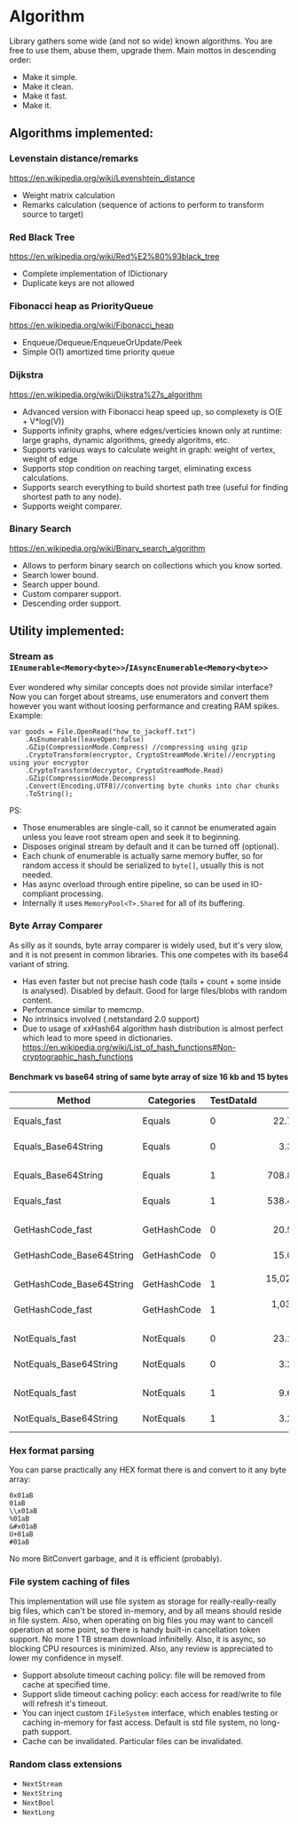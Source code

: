 # Algorithm
Library gathers some wide (and not so wide) known algorithms. You are free to use them, abuse them, upgrade them.
Main mottos in descending order:

  - Make it simple.
  - Make it clean.
  - Make it fast.
  - Make it.
     
## Algorithms implemented:

### Levenstain distance/remarks

https://en.wikipedia.org/wiki/Levenshtein_distance

  - Weight matrix calculation
  - Remarks calculation (sequence of actions to perform to transform source to target)

### Red Black Tree

https://en.wikipedia.org/wiki/Red%E2%80%93black_tree

  - Complete implementation of IDictionary
  - Duplicate keys are not allowed

### Fibonacci heap as PriorityQueue

https://en.wikipedia.org/wiki/Fibonacci_heap

  - Enqueue/Dequeue/EnqueueOrUpdate/Peek
  - Simple O(1) amortized time priority queue

### Dijkstra

https://en.wikipedia.org/wiki/Dijkstra%27s_algorithm

  - Advanced version with Fibonacci heap speed up, so complexety is O(E + V*log(V))
  - Supports infinity graphs, where edges/verticies known only at runtime: large graphs, dynamic algorithms, greedy algoritms, etc.
  - Supports various ways to calculate weight in graph: weight of vertex, weight of edge
  - Supports stop condition on reaching target, eliminating excess calculations.
  - Supports search everything to build shortest path tree (useful for finding shortest path to any node).
  - Supports weight comparer.

### Binary Search

https://en.wikipedia.org/wiki/Binary_search_algorithm

  - Allows to perform binary search on collections which you know sorted.
  - Search lower bound.
  - Search upper bound.
  - Custom comparer support.
  - Descending order support.


## Utility implemented:

### Stream as `IEnumerable<Memory<byte>>`/`IAsyncEnumerable<Memory<byte>>`

Ever wondered why similar concepts does not provide similar interface?
Now you can forget about streams, use enumerators and convert them however you want without loosing performance and creating RAM spikes.
Example:

    var goods = File.OpenRead("how_to_jackoff.txt")
        .AsEnumerable(leaveOpen:false)
        .GZip(CompressionMode.Compress) //compressing using gzip
        .CryptoTransform(encryptor, CryptoStreamMode.Write)//encrypting using your encryptor
        .CryptoTransform(decryptor, CryptoStreamMode.Read)
        .GZip(CompressionMode.Decompress)
        .Convert(Encoding.UTF8)//converting byte chunks into char chunks
        .ToString();

PS:
  - Those enumerables are single-call, so it cannot be enumerated again unless you leave root stream open and seek it to beginning. 
  - Disposes original stream by default and it can be turned off (optional).
  - Each chunk of enumerable is actually same memory buffer, so for random access it should be serialized to `byte[]`, usually this is not needed.
  - Has async overload through entire pipeline, so can be used in IO-compliant processing.
  - Internally it uses `MemoryPool<T>.Shared` for all of its buffering.

### Byte Array Comparer

As silly as it sounds, byte array comparer is widely used, but it's very slow,
and it is not present in common libraries. This one competes with its base64 variant of string.

  - Has even faster but not precise hash code (tails + count + some inside is analysed). Disabled by default. Good for large files/blobs with random content.
  - Performance similar to memcmp.
  - No intrinsics involved (.netstandard 2.0 support)
  - Due to usage of xxHash64 algorithm hash distribution is almost perfect which lead to more speed in dictionaries. https://en.wikipedia.org/wiki/List_of_hash_functions#Non-cryptographic_hash_functions

#### Benchmark vs base64 string of same byte array of size 16 kb and 15 bytes

|                   Method |  Categories | TestDataId |          Mean |       Error |      StdDev | Ratio | RatioSD |
|------------------------- |------------ |----------- |--------------:|------------:|------------:|------:|--------:|
|              Equals_fast |      Equals |          0 |     22.749 ns |   0.2878 ns |   0.2692 ns |  6.83 |    0.13 |
|      Equals_Base64String |      Equals |          0 |      3.333 ns |   0.0473 ns |   0.0442 ns |  1.00 |    0.00 |
|                          |             |            |               |             |             |       |         |
|      Equals_Base64String |      Equals |          1 |    708.847 ns |   7.3631 ns |   6.5272 ns |  1.00 |    0.00 |
|              Equals_fast |      Equals |          1 |    538.450 ns |   5.9964 ns |   5.6090 ns |  0.76 |    0.01 |
|                          |             |            |               |             |             |       |         |
|         GetHashCode_fast | GetHashCode |          0 |     20.533 ns |   0.1867 ns |   0.1746 ns |  1.37 |    0.02 |
| GetHashCode_Base64String | GetHashCode |          0 |     15.006 ns |   0.1682 ns |   0.1573 ns |  1.00 |    0.00 |
|                          |             |            |               |             |             |       |         |
| GetHashCode_Base64String | GetHashCode |          1 | 15,029.590 ns | 159.9461 ns | 149.6137 ns |  1.00 |    0.00 |
|         GetHashCode_fast | GetHashCode |          1 |  1,031.287 ns |   1.0731 ns |   0.8378 ns |  0.07 |    0.00 |
|                          |             |            |               |             |             |       |         |
|           NotEquals_fast |   NotEquals |          0 |     23.158 ns |   0.2980 ns |   0.2787 ns |  7.20 |    0.15 |
|   NotEquals_Base64String |   NotEquals |          0 |      3.219 ns |   0.0438 ns |   0.0410 ns |  1.00 |    0.00 |
|                          |             |            |               |             |             |       |         |
|           NotEquals_fast |   NotEquals |          1 |      9.602 ns |   0.0867 ns |   0.0768 ns |  2.94 |    0.03 |
|   NotEquals_Base64String |   NotEquals |          1 |      3.265 ns |   0.0338 ns |   0.0282 ns |  1.00 |    0.00 |

### Hex format parsing

You can parse practically any HEX format there is and convert to it any byte array:

    0x01aB
    01aB
    \\x01aB
    %01aB
    &#x01aB
    U+01aB
    #01aB

No more BitConvert garbage, and it is efficient (probably).

### File system caching of files

This implementation will use file system as storage for really-really-really big files, which can't be stored in-memory, and by all means should reside in file system.
Also, when operating on big files you may want to cancell operation at some point, so there is handy built-in cancellation token support. No more 1 TB stream download infinitelly.
Also, it is async, so blocking CPU resources is minimized.
Also, any review is appreciated to lower my confidence in myself.

  - Support absolute timeout caching policy: file will be removed from cache at specified time.
  - Support slide timeout caching policy: each access for read/write to file will refresh it's timeout.
  - You can inject custom `IFileSystem` interface, which enables testing or caching in-memory for fast access. Default is std file system, no long-path support.
  - Cache can be invalidated. Particular files can be invalidated.

### Random class extensions

  - `NextStream`
  - `NextString`
  - `NextBool`
  - `NextLong`